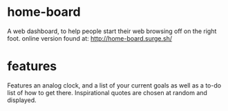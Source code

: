 # home-board
A web dashboard, to help people start their web browsing off on the right foot. 
online version found at:
http://home-board.surge.sh/

# features
Features an analog clock, and a list of your current goals as well as a to-do list of how to get there. Inspirational quotes are chosen at random and displayed. 
